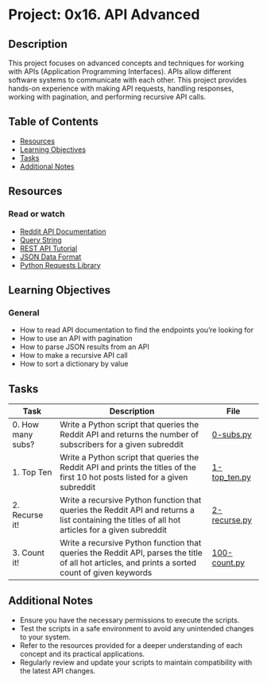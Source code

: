 # Project: 0x16. API Advanced

## Description

This project focuses on advanced concepts and techniques for working with APIs (Application Programming Interfaces). APIs allow different software systems to communicate with each other. This project provides hands-on experience with making API requests, handling responses, working with pagination, and performing recursive API calls.

## Table of Contents

- [Resources](#resources)
- [Learning Objectives](#learning-objectives)
- [Tasks](#tasks)
- [Additional Notes](#additional-notes)

## Resources

### Read or watch

- [Reddit API Documentation](https://www.reddit.com/dev/api/)
- [Query String](https://en.wikipedia.org/wiki/Query_string)
- [REST API Tutorial](https://restfulapi.net/)
- [JSON Data Format](https://www.json.org/json-en.html)
- [Python Requests Library](https://docs.python-requests.org/en/latest/)

## Learning Objectives

### General

- How to read API documentation to find the endpoints you’re looking for
- How to use an API with pagination
- How to parse JSON results from an API
- How to make a recursive API call
- How to sort a dictionary by value

## Tasks

| Task              | Description                                                                                                                                      | File                           |
| ----------------- | ------------------------------------------------------------------------------------------------------------------------------------------------ | ------------------------------ |
| 0. How many subs? | Write a Python script that queries the Reddit API and returns the number of subscribers for a given subreddit                                    | [0-subs.py](./0-subs.py)       |
| 1. Top Ten        | Write a Python script that queries the Reddit API and prints the titles of the first 10 hot posts listed for a given subreddit                   | [1-top_ten.py](./1-top_ten.py) |
| 2. Recurse it!    | Write a recursive Python function that queries the Reddit API and returns a list containing the titles of all hot articles for a given subreddit | [2-recurse.py](./2-recurse.py) |
| 3. Count it!      | Write a recursive Python function that queries the Reddit API, parses the title of all hot articles, and prints a sorted count of given keywords | [100-count.py](./100-count.py) |

## Additional Notes

- Ensure you have the necessary permissions to execute the scripts.
- Test the scripts in a safe environment to avoid any unintended changes to your system.
- Refer to the resources provided for a deeper understanding of each concept and its practical applications.
- Regularly review and update your scripts to maintain compatibility with the latest API changes.
